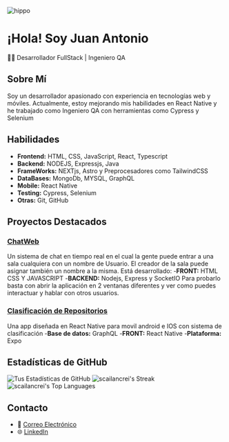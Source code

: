 ![hippo](https://media2.giphy.com/media/v1.Y2lkPTc5MGI3NjExd3pvcm51bmw0ZWV0OWFldzh1dnE5d2hhNWw5NGR0MTluNzZzODc2aCZlcD12MV9pbnRlcm5hbF9naWZfYnlfaWQmY3Q9Zw/l0FF56cexcW2JAXCJj/giphy.gif)

# ¡Hola! Soy Juan Antonio

👨‍💻 Desarrollador FullStack | Ingeniero QA

## Sobre Mí

Soy un desarrollador apasionado con experiencia en tecnologías web y móviles. Actualmente, estoy mejorando mis habilidades en React Native y he trabajado como Ingeniero QA con herramientas como Cypress y Selenium

## Habilidades

- **Frontend:** HTML, CSS, JavaScript, React, Typescript
- **Backend:** NODEJS, Expressjs, Java
- **FrameWorks:** NEXTjs, Astro y Preprocesadores como TailwindCSS
- **DataBases:** MongoDb, MYSQL, GraphQL
- **Mobile:** React Native
- **Testing:** Cypress, Selenium
- **Otras:** Git, GitHub

## Proyectos Destacados

### [ChatWeb](https://chatweb-1-b6sy.onrender.com/)
Un sistema de chat en tiempo real en el cual la gente puede entrar a una sala cualquiera con un nombre de Usuario.
El creador de la sala puede asignar también un nombre a la misma.
Está desarrollado:
-**FRONT:** HTML CSS Y JAVASCRIPT
-**BACKEND:** Nodejs, Express y SocketIO
Para probarlo basta con abrir la aplicación en 2 ventanas diferentes y ver como puedes interactuar y hablar con otros usuarios.


### [Clasificación de Repositorios](https://github.com/scailancrei/github-rate-repository)
Una app diseñada en React Native para movil android e IOS con sistema de clasificación
-**Base de datos:** GraphQL
-**FRONT:** React Native
-**Plataforma:** Expo

## Estadísticas de GitHub

![Tus Estadísticas de GitHub](https://github-readme-stats.vercel.app/api?username=scailancrei&show_icons=true&theme=tokyonight)
![scailancrei's Streak](https://github-readme-streak-stats.herokuapp.com/?user=scailancrei&theme=tokyonight&hide_border=true)
![scailancrei's Top Languages](https://github-readme-stats.vercel.app/api/top-langs/?username=scailancrei&theme=tokyonight&show_icons=true&hide_border=true&layout=compact)


## Contacto

- 📧 [Correo Electrónico](mailto:juanantonio.dev@hotmail.com)
- 🌐 [LinkedIn](https://www.linkedin.com/in/juan-antonio-p%C3%A9rez-lores/)
